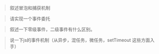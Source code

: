 <!--
 * @Author: 常培
 * @Date: 2019-09-06 12:24:22
 * @LastEditTime: 2019-09-06 12:26:24
 * @Description: DOM事件（零级事件，二级事件，事件委托，捕获冒泡，自定义事件）
 -->
> 叙述冒泡和捕获机制

> 请实现一个事件委托

> 叙述一下零级事件，二级事件有什么区别。

> 说一下js的事件机制（从异步，混任务，微任务，setTimeout 这些方面入手）
